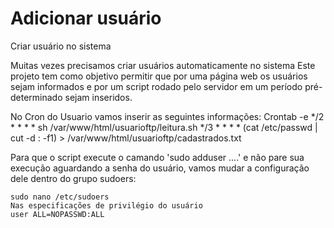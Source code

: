 # Adicionar usuário
Criar usuário no sistema

Muitas vezes precisamos criar usuários automaticamente no sistema
Este projeto tem como objetivo permitir que por uma página web os
usuários sejam informados e por um script rodado pelo servidor em
um período pré-determinado sejam inseridos.

No Cron do Usuario vamos inserir as seguintes informações:
    Crontab -e
    */2 * * * * sh /var/www/html/usuarioftp/leitura.sh
    */3 * * * * (cat /etc/passwd | cut -d \: -f1) > /var/www/html/usuarioftp/cadastrados.txt


Para que o script execute o camando 'sudo adduser ....' e não pare sua execução aguardando a senha do usuário, vamos mudar a configuração dele dentro do grupo sudoers:

    sudo nano /etc/sudoers
    Nas especificações de privilégio do usuário
    user ALL=NOPASSWD:ALL